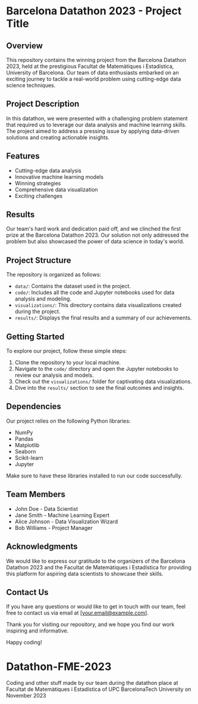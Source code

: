# Barcelona Datathon 2023 - Project Title

## Overview
This repository contains the winning project from the Barcelona Datathon 2023, held at the prestigious Facultat de Matemàtiques i Estadística, University of Barcelona. Our team of data enthusiasts embarked on an exciting journey to tackle a real-world problem using cutting-edge data science techniques.

## Project Description
In this datathon, we were presented with a challenging problem statement that required us to leverage our data analysis and machine learning skills. The project aimed to address a pressing issue by applying data-driven solutions and creating actionable insights.

## Features
- Cutting-edge data analysis
- Innovative machine learning models
- Winning strategies
- Comprehensive data visualization
- Exciting challenges

## Results
Our team's hard work and dedication paid off, and we clinched the first prize at the Barcelona Datathon 2023. Our solution not only addressed the problem but also showcased the power of data science in today's world.

## Project Structure
The repository is organized as follows:

- `data/`: Contains the dataset used in the project.
- `code/`: Includes all the code and Jupyter notebooks used for data analysis and modeling.
- `visualizations/`: This directory contains data visualizations created during the project.
- `results/`: Displays the final results and a summary of our achievements.

## Getting Started
To explore our project, follow these simple steps:

1. Clone the repository to your local machine.
2. Navigate to the `code/` directory and open the Jupyter notebooks to review our analysis and models.
3. Check out the `visualizations/` folder for captivating data visualizations.
4. Dive into the `results/` section to see the final outcomes and insights.

## Dependencies
Our project relies on the following Python libraries:

- NumPy
- Pandas
- Matplotlib
- Seaborn
- Scikit-learn
- Jupyter

Make sure to have these libraries installed to run our code successfully.

## Team Members
- John Doe - Data Scientist
- Jane Smith - Machine Learning Expert
- Alice Johnson - Data Visualization Wizard
- Bob Williams - Project Manager

## Acknowledgments
We would like to express our gratitude to the organizers of the Barcelona Datathon 2023 and the Facultat de Matemàtiques i Estadística for providing this platform for aspiring data scientists to showcase their skills.

## Contact Us
If you have any questions or would like to get in touch with our team, feel free to contact us via email at [your.email@example.com].

Thank you for visiting our repository, and we hope you find our work inspiring and informative.

Happy coding!

# Datathon-FME-2023
Coding and other stuff made by our team during the datathon place at Facultat de Matemàtiques i Estadística of UPC BarcelonaTech University on November 2023
